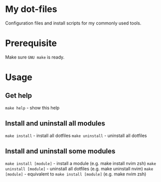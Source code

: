 # My dot-files
Configuration files and install scripts for my commonly used tools.

# Prerequisite
Make sure `GNU make` is ready.

# Usage
## Get help
`make help` - show this help

## Install and uninstall all modules
`make install` - install all dotfiles
`make uninstall` - uninstall all dotfiles

## Install and uninstall some modules
`make install [module]` - install a module (e.g. make install nvim zsh)
`make uninstall [module]` - uninstall all dotfiles (e.g. make uninstall nvim)
`make [module]` - equivalent to `make install [module]` (e.g. make nvim zsh)
